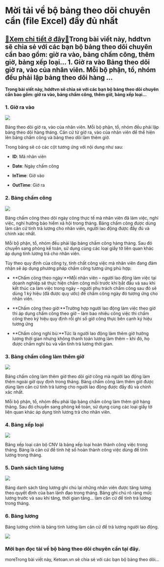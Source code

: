 Mời tải về bộ bảng theo dõi chuyên cần (file Excel) đầy đủ nhất
===============================================================

[:gift:Xem chi tiết ở đây:gift:](https://hddtvn.com/moi-tai-ve-bo-bang-theo-doi-chuyen-can-file-excel-day-du-nhat/)Trong bài viết này, hddtvn sẽ chia sẻ với các bạn bộ bảng theo dõi chuyên cần bao gồm: giờ ra vào, bảng chấm công, thêm giờ, bảng xếp loại… 1. Giờ ra vào Bảng theo dõi giờ ra, vào của nhân viên. Mỗi bộ phận, tổ, nhóm đều phải lập bảng theo dõi hàng …
----------------------------------------------------------------------------------------------------------------------------------------------------------------------------------------------------------------------------------------------------------

**Trong bài viết này, hddtvn sẽ chia sẻ với các bạn bộ bảng theo dõi chuyên cần bao gồm: giờ ra vào, bảng chấm công, thêm giờ, bảng xếp loại…**


### 1. Giờ ra vào


![](https://hddtvn.com/wp-content/uploads/2021/01/gbiWxYt.png)


Bảng theo dõi giờ ra, vào của nhân viên. Mỗi bộ phận, tổ, nhóm đều phải lập bảng theo dõi hàng tháng. Căn cứ từ giờ ra, vào của nhân viên để thể hiện lên bảng chấm công và bảng theo dõi làm thêm giờ.


Trong bảng sẽ có các cột tương ứng với nội dung như sau:




* **ID**: Mã nhân viên

* **Date**: Ngày chấm công

* **InTime**: Giờ vào

* **OutTime**: Giờ ra



### 2. Bảng chấm công


**![](https://hddtvn.com/wp-content/uploads/2021/01/uiMafdU.png)**


Bảng chấm công theo dõi ngày công thực tế mà nhân viên đã làm việc, nghỉ việc, nghỉ hưởng bảo hiểm xã hội trong tháng. Bảng chấm công được dùng làm căn cứ tính trả lương cho nhân viên, người lao động được đầy đủ và chính xác nhất.


Mỗi bộ phận, tổ, nhóm đều phải lập bảng chấm công hàng tháng. Sau đó chuyển sang phòng kế toán, sử dụng cùng các loại giấy tờ liên quan khác áp dụng tính lương trả cho nhân viên.


Tùy theo quy định của công ty, tính chất công việc mà nhân viên đang đảm nhận sẽ áp dụng phương pháp chấm công tương ứng phù hợp:




* **Chấm công theo ngày:**Mỗi nhân viên – người lao động làm việc tại doanh nghiệp sẽ thực hiện chấm công mỗi trước khi bắt đầu và sau khi kết thúc ca làm việc trong ngày – người phụ trách chấm công sau đó sẽ dùng 1 ký hiệu (đã được quy ước) để chấm công ngày đó tương ứng cho nhân viên.

* **Chấm công theo giờ:**Trường hợp người lao động làm việc theo giờ thì áp dụng chấm công theo giờ – làm bao nhiêu công việc thì chấm công theo ký hiệu quy định rồi ghi số giờ công thực bên cạnh ký hiệu tương ứng

* **Chấm công nghỉ bù:**Tức là người lao động làm thêm giờ hưởng lương thời gian nhưng không thanh toán lương làm thêm – khi đó, họ được chấm nghỉ bù và vẫn tính trả lương thời gian.



### 3. Bảng chấm công làm thêm giờ


![](https://hddtvn.com/wp-content/uploads/2021/01/dO3Gcs0.png)


Bảng chấm công làm thêm giờ theo dõi giờ công mà người lao động làm thêm ngoài giờ quy định trong tháng. Bảng chấm công làm thêm giờ được dùng làm căn cứ tính trả lương cho người lao động được đầy đủ và chính xác nhất.


Mỗi bộ phận, tổ, nhóm đều phải lập bảng chấm công làm thêm giờ hàng tháng. Sau đó chuyển sang phòng kế toán, sử dụng cùng các loại giấy tờ liên quan khác áp dụng tính lương trả cho nhân viên.


### 4. Bảng xếp loại


![](https://hddtvn.com/wp-content/uploads/2021/01/bhepFHF.png)


Bảng xếp loại cán bộ CNV là bảng xếp loại hoàn thành công việc trong tháng. Bảng là căn cứ để tính hệ số hoàn thành công việc dùng để tính lương trong tháng.


### 5. Danh sách tăng lương


![](https://hddtvn.com/wp-content/uploads/2021/01/bZWesot.png)


Bảng danh sách tăng lương ghi chú lại những nhân viên được tăng lương theo quyết định của ban lãnh đạo trong tháng. Bảng ghi chú rõ ràng mức lương trước và sau khi tăng, thời gian tăng… làm căn cứ để tính trả lương trong tháng.


### 6. Bảng lương


Bảng lương chính là bảng tính lương làm căn cứ để trả lương người lao động.


![](https://hddtvn.com/wp-content/uploads/2021/01/05MKaVu.png)


### Mời bạn đọc tải về bộ bảng theo dõi chuyên cần tại **đây**.


moreTrong bài viết này, Ketoan.vn sẽ chia sẻ với các bạn bộ bảng theo dõi…

